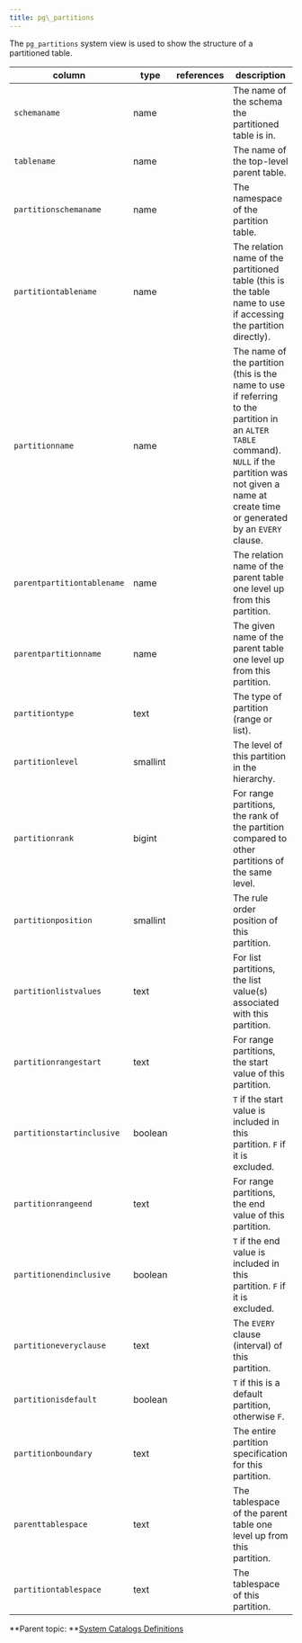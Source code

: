 ```yaml
---
title: pg\_partitions 
---
```


The `pg_partitions` system view is used to show the structure of a partitioned table.

|column|type|references|description|
|------|----|----------|-----------|
|`schemaname`|name| |The name of the schema the partitioned table is in.|
|`tablename`|name| |The name of the top-level parent table.|
|`partitionschemaname`|name| |The namespace of the partition table.|
|`partitiontablename`|name| |The relation name of the partitioned table \(this is the table name to use if accessing the partition directly\).|
|`partitionname`|name| |The name of the partition \(this is the name to use if referring to the partition in an `ALTER TABLE` command\). `NULL` if the partition was not given a name at create time or generated by an `EVERY` clause.|
|`parentpartitiontablename`|name| |The relation name of the parent table one level up from this partition.|
|`parentpartitionname`|name| |The given name of the parent table one level up from this partition.|
|`partitiontype`|text| |The type of partition \(range or list\).|
|`partitionlevel`|smallint| |The level of this partition in the hierarchy.|
|`partitionrank`|bigint| |For range partitions, the rank of the partition compared to other partitions of the same level.|
|`partitionposition`|smallint| |The rule order position of this partition.|
|`partitionlistvalues`|text| |For list partitions, the list value\(s\) associated with this partition.|
|`partitionrangestart`|text| |For range partitions, the start value of this partition.|
|`partitionstartinclusive`|boolean| |`T` if the start value is included in this partition. `F` if it is excluded.|
|`partitionrangeend`|text| |For range partitions, the end value of this partition.|
|`partitionendinclusive`|boolean| |`T` if the end value is included in this partition. `F` if it is excluded.|
|`partitioneveryclause`|text| |The `EVERY` clause \(interval\) of this partition.|
|`partitionisdefault`|boolean| |`T` if this is a default partition, otherwise `F`.|
|`partitionboundary`|text| |The entire partition specification for this partition.|
|`parenttablespace`|text| |The tablespace of the parent table one level up from this partition.|
|`partitiontablespace`|text| |The tablespace of this partition.|

**Parent topic: **[System Catalogs Definitions](../system_catalogs/catalog_ref-html.html)

